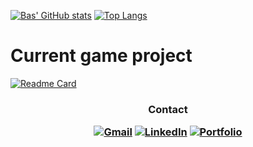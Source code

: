 [![Bas' GitHub stats](https://github-readme-stats.vercel.app/api?username=bas-boop&show_icons=true&theme=cobalt)](https://github.com/bas-boop/github-readme-stats)
[![Top Langs](https://github-readme-stats.vercel.app/api/top-langs/?username=bas-boop&layout=donut&langs_count=16&hide=ShaderLab,HLSL,ASP.NET,HTML,CSS)](https://github.com/bas-boop/github-readme-stats)

# Current game project
[![Readme Card](https://github-readme-stats.vercel.app/api/pin/?username=bas-boop&repo=Feature-vault&theme=dark&show_icons=true)](https://github.com/bas-boop/Feature-vault)

<h3 align="center">
  
   **Contact**

[![Gmail](https://img.shields.io/badge/Gmail-D14836?style=for-the-badge&logo=gmail&logoColor=white)](mailto:dereusbas461@gmail.com)
[![LinkedIn](https://img.shields.io/badge/linkedin-%230077B5.svg?style=for-the-badge&logo=linkedin&logoColor=white)](https://www.linkedin.com/in/bas-de-reus/)
[![Portfolio](https://img.shields.io/badge/Portfolio-%23000000.svg?style=for-the-badge&logo=firefox&logoColor=#FF7139)](https://bas-de-reus.nl)
  
</h3>
